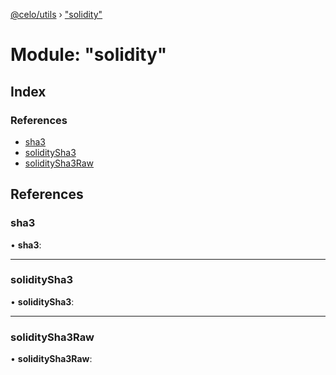[@celo/utils](../README.md) › ["solidity"](_solidity_.md)

# Module: "solidity"

## Index

### References

* [sha3](_solidity_.md#sha3)
* [soliditySha3](_solidity_.md#soliditysha3)
* [soliditySha3Raw](_solidity_.md#soliditysha3raw)

## References

###  sha3

• **sha3**:

___

###  soliditySha3

• **soliditySha3**:

___

###  soliditySha3Raw

• **soliditySha3Raw**:
